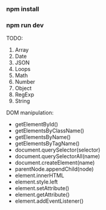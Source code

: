 ### npm install

### npm run dev


TODO:
1. Array
2. Date
3. JSON
4. Loops
5. Math
6. Number
7. Object
8. RegExp
9. String


DOM manipulation:
- getElementById()
- getElementsByClassName()
- getElementsByName()
- getElementsByTagName()
- document.querySelector(selector)
- document.querySelectorAll(name)
- document.createElement(name)
- parentNode.appendChild(node)
- element.innerHTML
- element.style.left
- element.setAttribute()
- element.getAttribute()
- element.addEventListener()

